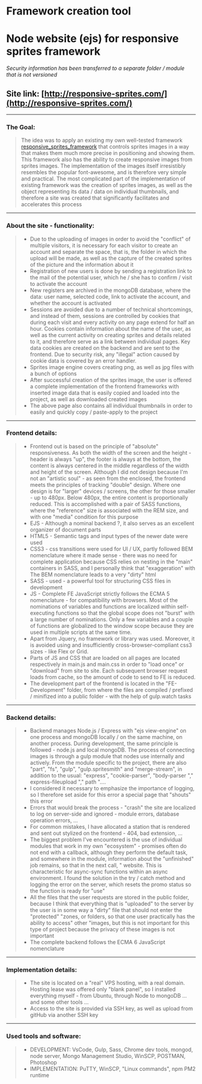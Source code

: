 # Framework creation tool
# Node website (ejs) for responsive sprites framework

*Security information has been transferred to a separate folder / module that is not versioned*


## Site link: [http://responsive-sprites.com/](http://responsive-sprites.com/)

----------


### The Goal:

 > The idea was to apply an existing my own well-tested framework [responsive_sprites_framework](http://responsive-sprites.com/) that controls sprites images in a way that makes them much more precise in positioning and showing them. This framework also has the ability to create responsive images from sprites images. The implementation of the images itself irresistibly resembles the popular font-awesome, and is therefore very simple and practical. The most complicated part of the implementation of existing framework was the creation of sprites images, as well as the object representing its data / data on individual thumbnails, and therefore a site was created that significantly facilitates and accelerates this process
 ----------


### About the site - functionality:

 >  - Due to the uploading of images in order to avoid the "conflict" of multiple visitors, it is necessary for each visitor to create an account and separate the space, that is, the folder in which the upload will be made, as well as the capture of the created sprites of the picture and the information about it
 >  - Registration of new users is done by sending a registration link to the mail of the potential user, which he / she has to confirm / visit to activate the account
 >  - New registers are archived in the mongoDB database, where the data: user name, selected code, link to activate the account, and whether the account is activated
 >  - Sessions are avoided due to a number of technical shortcomings, and instead of them, sessions are controlled by cookies that during each visit and every activity on any page extend for half an hour. Cookies contain information about the name of the user, as well as the current activity on creating sprites and details related to it, and therefore serve as a link between individual pages. Key data cookies are created on the backend and are sent to the frontend. Due to security risk, any "illegal" action caused by cookie data is covered by an error handler.
 >  - Sprites image engine covers creating png, as well as jpg files with a bunch of options
 >  - After successful creation of the sprites image, the user is offered a complete implementation of the frontend frameworks with inserted image data that is easily copied and loaded into the project, as well as downloaded created images
 >  - The above page also contains all individual thumbnails in order to easily and quickly copy / paste-apply to the project
 ----------


### Frontend details:

 >  - Frontend out is based on the principle of "absolute" responsiveness. As both the width of the screen and the height - header is always "up", the footer is always at the bottom, the content is always centered in the middle regardless of the width and height of the screen. Although I did not design because I'm not an "artistic soul" - as seen from the enclosed, the frontend meets the principles of tracking "double" design. Where one design is for "larger" devices / screens, the other for those smaller - up to 480px. Below 480px, the entire content is proportionally reduced. This is accomplished with a pair of SASS functions, where the "reference" size is associated with the REM size, and with one "media" condition for this purpose
 >  - EJS - Although a nominal backend ?, it also serves as an excellent organizer of document parts
 >  - HTML5 - Semantic tags and input types of the newer date were used
 >  - CSS3 - css transitions were used for UI / UX, partly followed BEM nomenclature where it made sense - there was no need for complete application because CSS relies on nesting in the "main" containers in SASS, and I personally think that "exaggeration" with The BEM nomenclature leads to a very "dirty" html
 >  - SASS - used - a powerful tool for structuring CSS files in development
 >  - JS - Complete FE JavaScript strictly follows the ECMA 5 nomenclature - for compatibility with browsers. Most of the nominations of variables and functions are localized within self-executing functions so that the global scope does not "burst" with a large number of nominations. Only a few variables and a couple of functions are globalized to the window scope because they are used in multiple scripts at the same time.
 >  - Apart from Jquery, no framework or library was used. Moreover, it is avoided using and insufficiently cross-browser-compliant css3 sizes - like Flex or Grid.
 >  - Parts of JS and CSS that are loaded on all pages are located respectively in main.js and main.css in order to "load once" or "download" from site to site. Each subsequent browser request loads from cache, so the amount of code to send to FE is reduced.
 >  - The development part of the frontend is located in the "FE-Development" folder, from where the files are compiled / prefixed / minifized into a public folder - with the help of gulp.watch tasks
 ----------


### Backend details:

 >  - Backend manages Node.js / Express with "ejs view-engine" on one process and mongoDB locally / on the same machine, on another process. During development, the same principle is followed - node.js and local mongoDB. The process of connecting images is through a gulp module that nodes use internally and actively. From the module specific to the project, there are also "part", "fs", "gulp", "gulp.spritesmith" and "merge-stream", in addition to the usual: "express", "cookie-parser", "body-parser "," express-fileupload "," path "....
 >  - I considered it necessary to emphasize the importance of logging, so I therefore set aside for this error a special page that "shouts" this error
 >  - Errors that would break the process - "crash" the site are localized to log on server-side and ignored - module errors, database operation errors, ...
 >  - For common mistakes, I have allocated a station that is rendered and sent out stylized on the frontend - 404, bad extension, ...
 >  - The biggest problem I've encountered is the use of individual modules that work in my own "ecosystem" - promises often do not end with a callback, although they perform the default task, and somewhere in the module, information about the "unfinished" job remains, so that in the next call, " website. This is characteristic for async-sync functions within an async environment. I found the solution in the try / catch method and logging the error on the server, which resets the promo status so the function is ready for "use"
 >  - All the files that the user requests are stored in the public folder, because I think that everything that is "uploaded" to the server by the user is in some way a "dirty" file that should not enter the "protected" "zones, or folders, so that one user practically has the ability to access" other "images, but this is not important for this type of project because the privacy of these images is not important
 >  - The complete backend follows the ECMA 6 JavaScript nomenclature
 ----------


### Implementation details:

 > - The site is located on a "real" VPS hosting, with a real domain. Hosting lease was offered only "blank panel", so I installed everything myself - from Ubuntu, through Node to mongoDB ... and some other tools ...
 > - Access to the site is provided via SSH key, as well as upload from gitHub via another SSH key
 ----------


### Used tools and software:

 > - DEVELOPMENT: VsCode, Gulp, Sass, Chrome dev tools, mongod, node server, Mongo Management Studio, WinSCP, POSTMAN, Photoshop
 > - IMPLEMENTATION: PuTTY, WinSCP, "Linux commands", npm PM2 runtime



